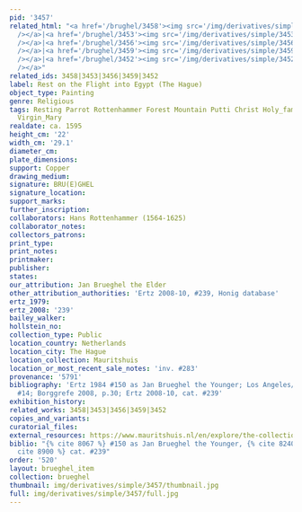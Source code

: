 ```yaml
---
pid: '3457'
related_html: "<a href='/brughel/3458'><img src='/img/derivatives/simple/3458/thumbnail.jpg'
  /></a>|<a href='/brughel/3453'><img src='/img/derivatives/simple/3453/thumbnail.jpg'
  /></a>|<a href='/brughel/3456'><img src='/img/derivatives/simple/3456/thumbnail.jpg'
  /></a>|<a href='/brughel/3459'><img src='/img/derivatives/simple/3459/thumbnail.jpg'
  /></a>|<a href='/brughel/3452'><img src='/img/derivatives/simple/3452/thumbnail.jpg'
  /></a>"
related_ids: 3458|3453|3456|3459|3452
label: Rest on the Flight into Egypt (The Hague)
object_type: Painting
genre: Religious
tags: Resting Parrot Rottenhammer Forest Mountain Putti Christ Holy_family New_Testament
  Virgin_Mary
realdate: ca. 1595
height_cm: '22'
width_cm: '29.1'
diameter_cm: 
plate_dimensions: 
support: Copper
drawing_medium: 
signature: BRU(E)GHEL
signature_location: 
support_marks: 
further_inscription: 
collaborators: Hans Rottenhammer (1564-1625)
collaborator_notes: 
collectors_patrons: 
print_type: 
print_notes: 
printmaker: 
publisher: 
states: 
our_attribution: Jan Brueghel the Elder
other_attribution_authorities: 'Ertz 2008-10, #239, Honig database'
ertz_1979: 
ertz_2008: '239'
bailey_walker: 
hollstein_no: 
collection_type: Public
location_country: Netherlands
location_city: The Hague
location_collection: Mauritshuis
location_or_most_recent_sale_notes: 'inv. #283'
provenance: '5791'
bibliography: 'Ertz 1984 #150 as Jan Brueghel the Younger; Los Angeles/Hague 2006,
  #14; Borggrefe 2008, p.30; Ertz 2008-10, cat. #239'
exhibition_history: 
related_works: 3458|3453|3456|3459|3452
copies_and_variants: 
curatorial_files: 
external_resources: https://www.mauritshuis.nl/en/explore/the-collection/artworks/rest-on-the-flight-into-egypt-283/
biblio: "{% cite 8067 %} #150 as Jan Brueghel the Younger, {% cite 8240 %} #14, {%
  cite 8900 %} cat. #239"
order: '520'
layout: brueghel_item
collection: brueghel
thumbnail: img/derivatives/simple/3457/thumbnail.jpg
full: img/derivatives/simple/3457/full.jpg
---
```

